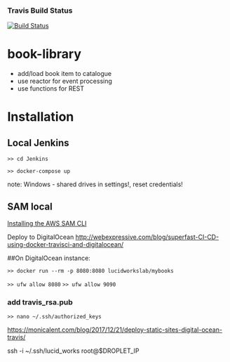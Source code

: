 
### Travis Build Status
[![Build Status](https://travis-ci.org/lucid-works-lab/mybooks-microservice.svg?branch=master)](https://travis-ci.org/lucid-works-lab/mybooks-microservice.svg?branch=master)

# book-library

- add/load book item to catalogue
- use reactor for event processing
- use functions for REST

# Installation

## Local Jenkins
`>> cd Jenkins`

`>> docker-compose up`

note: Windows - shared drives in settings!, reset credentials!

## SAM local

[Installing the AWS SAM CLI](https://docs.aws.amazon.com/serverless-application-model/latest/developerguide/serverless-sam-cli-install.html)


Deploy to DigitalOcean
http://webexpressive.com/blog/superfast-CI-CD-using-docker-travisci-and-digitalocean/



##On DigitalOcean instance:

`>> docker run --rm -p 8080:8080 lucidworkslab/mybooks`

`>> ufw allow 8080`
`>> ufw allow 9090`

### add travis_rsa.pub

`>> nano ~/.ssh/authorized_keys`

https://monicalent.com/blog/2017/12/21/deploy-static-sites-digital-ocean-travis/

ssh -i ~/.ssh/lucid_works root@$DROPLET_IP